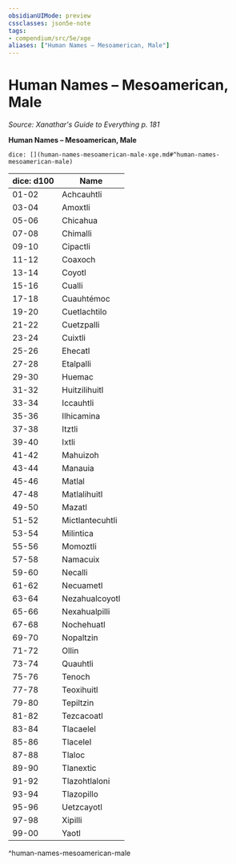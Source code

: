```yaml
---
obsidianUIMode: preview
cssclasses: json5e-note
tags:
- compendium/src/5e/xge
aliases: ["Human Names – Mesoamerican, Male"]
---
```

# Human Names – Mesoamerican, Male
*Source: Xanathar's Guide to Everything p. 181* 

**Human Names – Mesoamerican, Male**

`dice: [](human-names-mesoamerican-male-xge.md#^human-names-mesoamerican-male)`

| dice: d100 | Name |
|------------|------|
| 01-02 | Achcauhtli |
| 03-04 | Amoxtli |
| 05-06 | Chicahua |
| 07-08 | Chimalli |
| 09-10 | Cipactli |
| 11-12 | Coaxoch |
| 13-14 | Coyotl |
| 15-16 | Cualli |
| 17-18 | Cuauhtémoc |
| 19-20 | Cuetlachtilo |
| 21-22 | Cuetzpalli |
| 23-24 | Cuixtli |
| 25-26 | Ehecatl |
| 27-28 | Etalpalli |
| 29-30 | Huemac |
| 31-32 | Huitzilihuitl |
| 33-34 | Iccauhtli |
| 35-36 | Ilhicamina |
| 37-38 | Itztli |
| 39-40 | Ixtli |
| 41-42 | Mahuizoh |
| 43-44 | Manauia |
| 45-46 | Matlal |
| 47-48 | Matlalihuitl |
| 49-50 | Mazatl |
| 51-52 | Mictlantecuhtli |
| 53-54 | Milintica |
| 55-56 | Momoztli |
| 57-58 | Namacuix |
| 59-60 | Necalli |
| 61-62 | Necuametl |
| 63-64 | Nezahualcoyotl |
| 65-66 | Nexahualpilli |
| 67-68 | Nochehuatl |
| 69-70 | Nopaltzin |
| 71-72 | Ollin |
| 73-74 | Quauhtli |
| 75-76 | Tenoch |
| 77-78 | Teoxihuitl |
| 79-80 | Tepiltzin |
| 81-82 | Tezcacoatl |
| 83-84 | Tlacaelel |
| 85-86 | Tlacelel |
| 87-88 | Tlaloc |
| 89-90 | Tlanextic |
| 91-92 | Tlazohtlaloni |
| 93-94 | Tlazopillo |
| 95-96 | Uetzcayotl |
| 97-98 | Xipilli |
| 99-00 | Yaotl |
^human-names-mesoamerican-male